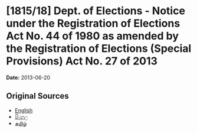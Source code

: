 # [1815/18] Dept. of Elections - Notice under the Registration of Elections Act No. 44 of 1980 as amended by the Registration of Elections (Special Provisions) Act No. 27 of 2013

**Date:** 2013-06-20

## Original Sources

- [English](https://documents.gov.lk/view/extra-gazettes/2013/6/1815-18_E.pdf)
- [සිංහල](https://documents.gov.lk/view/extra-gazettes/2013/6/1815-18_S.pdf)
- [தமிழ்](https://documents.gov.lk/view/extra-gazettes/2013/6/1815-18_T.pdf)
